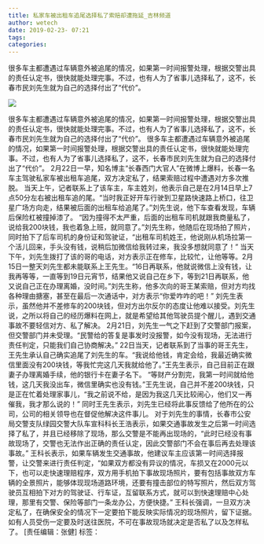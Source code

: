 ```yaml
---
title: 私家车被出租车追尾选择私了索赔却遭拖延_吉林频道
author: wetech
date: 2019-02-23- 07:21
tags: 
categories: 
---
```

 很多车主都遭遇过车辆意外被追尾的情况，如果第一时间报警处理，根据交警出具的责任认定书，很快就能处理完事。不过，也有人为了省事儿选择私了，这不，长春市民刘先生就为自己的选择付出了“代价”。
<!-- more -->
                
<img align="center" border="0" src="http://p2.ifengimg.com/a/2016/0810/204c433878d5cf9size1_w16_h16.png" />
                
            
很多车主都遭遇过车辆意外被追尾的情况，如果第一时间报警处理，根据交警出具的责任认定书，很快就能处理完事。不过，也有人为了省事儿选择私了，这不，长春市民刘先生就为自己的选择付出了“代价”。
 很多车主都遭遇过车辆意外被追尾的情况，如果第一时间报警处理，根据交警出具的责任认定书，很快就能处理完事。不过，也有人为了省事儿选择私了，这不，长春市民刘先生就为自己的选择付出了“代价”。
2月22日一早，知名博主“长春西门大官人”在微博上爆料，长春一名车主驾驶私家车被出租车追尾，双方决定私了，结果索赔过程中遭遇对方多次推脱。
当天上午，记者联系上了该车主，车主姓刘，他表示自己是在2月14日早上7点50分左右被出租车追的尾。“当时我正好开车行驶到卫星路快速路上桥口，往卫星广场方向走，结果被后面的出租车给追尾了。”刘先生说，他下车查看发现，车辆后保险杠被撞掉漆了。
“因为撞得不太严重，后面的出租车司机就跟我商量私了，说给我200块钱，我也着急上班，就同意了。”刘先生称，他随后在现场拍了照片，同时拍下了后车司机的身份证和驾驶证，“出租车司机姓王，他说刚从机场拉第一个活儿回来，手头没有钱，说稍后加微信给我转过来，我没多想就同意了！”
当天下午，刘先生拨打了该的哥的电话，对方表示正在修车，比较忙，让他等等。2月15日一整天刘先生都未能联系上王先生。“16日再联系，他就说微信上没有钱，让我再等等，一直等到19日元宵节，结果他又说自己在乡下，等到21日再联系，他又说自己正在办理离婚，没时间。”刘先生称，他多次向的哥王某索赔，但对方均找各种理由搪塞，甚至在最后一次通话中，对方表示“你爱咋咋的吧！”
刘先生表示，虽然他并不差修车的200块钱，但对方出尔反尔的态度让他难以接受。刘先生说，之所以将自己的经历爆料在网上，就是希望给其他驾驶员提个醒儿，遇到交通事故不要轻信对方、私了解决。
2月21日，刘先生一气之下赶到了交警部门报案，但交警部门并未受理。“民警给的答复是事发时没报警，如今没有现场，无法进行责任判定，只能我们自己协商解决。”
22日当天，记者联系到了当事的哥王先生，王先生承认自己确实追尾了刘先生的车。“我说给他钱，肯定会给，我最近确实微信里面没有200块钱，等我忙完这几天我就给他了。”王先生表示，自己目前正在跟妻子办理离婚手续，他的银行卡在妻子名下。
“等财产分割完，我第一时间就给他钱，这几天我没出车，微信里确实也没有钱。”王先生说，自己并不差200块钱，只是正在忙着处理家事儿，“我之前说不给，是因为我这几天比较闹心，他们又一再催我，我才那么说的！”
同时王先生表示，刘先生已经将此事反馈给了他所在的公司，公司的相关领导也在督促他解决这件事儿。
对于刘先生的事情，长春市公安局交警支队绿园交警大队车宣科科长王浩表示，如果交通事故发生之后第一时间选择了私了，并且已经移除了现场，那么交警是不能再出现场的，“此时已经没有事故现场了，交警也无法作出正确的责任认定，因此交警部门不会在事后再去处理该事故。”
王科长表示，如果车辆发生交通事故，他建议车主应该第一时间选择报警，让交警来进行责任判定，“如果双方都没有异议的情况，车损又在2000元以下，也可以走快速理赔程序，双方用手机拍下事故现场照片，要有包括事故双方车辆的全景照片，能够体现现场道路环境，还要有撞击部位的特写照片，然后双方驾驶员互相拍下对方的驾驶证、行车证，互留联系方式，就可以到快速理赔中心处理，那里有交警、保险等部门一条龙办公，方便快捷。”
王科长强调，一旦双方决定私了，在确保安全的情况下一定要拍下能反映实际情况的现场照片，留下证据。如有人员受伤一定要及时送往医院，不可在事故现场就决定是否私了以及怎样私了。
[责任编辑：张健]
标签：
 
 
             
